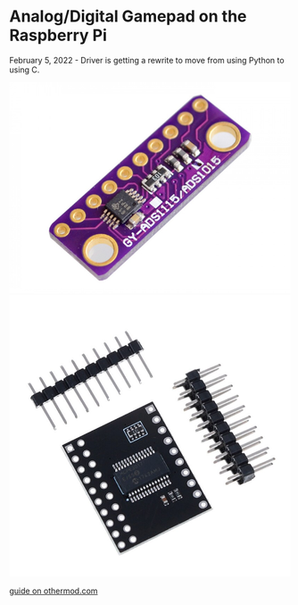 # Analog/Digital Gamepad on the Raspberry Pi

February 5, 2022 - Driver is getting a rewrite to move from using Python to using C.

![ADS1015](/images/ads1015.jpg) ![MCP23017](/images/mcp23017.jpg)

[guide on othermod.com](https://othermod.com/analog-joystick-on-retropie/)
